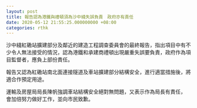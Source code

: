 ```yaml
---
layout: post
title: 報告認為港鐵與禮頓須為沙中綫失誤負責　政府亦有責任
date: 2020-05-12 21:55:25.000000000 +08:00
categories: rthk
---
```


沙中綫紅磡站擴建部分及鄰近的建造工程調查委員會的最終報告，指出項目中有不少令人無法接受的情況，認為港鐵和承建商禮頓出現嚴重失誤要負責，政府作為項目監督者，應負上部份責任。

報告又認為紅磡站南北面連接隧道及車站擴建部分結構安全，進行適當措施後，將適合作預定用途。

運輸及房屋局局長陳帆強調車站結構安全絕對無問題，又表示作為局長有責任， 會加倍努力做好工作，並向市民致歉。
